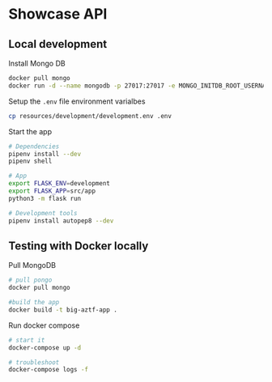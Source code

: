 # Showcase API

## Local development

Install Mongo DB

```bash
docker pull mongo
docker run -d --name mongodb -p 27017:27017 -e MONGO_INITDB_ROOT_USERNAME="<USERNAME>" -e MONGO_INITDB_ROOT_PASSWORD="<PASSWORD>" mongo
```

Setup the `.env` file environment varialbes

```bash
cp resources/development/development.env .env
```

Start the app

```bash
# Dependencies
pipenv install --dev
pipenv shell

# App
export FLASK_ENV=development
export FLASK_APP=src/app
python3 -m flask run

# Development tools
pipenv install autopep8 --dev
```


## Testing with Docker locally

Pull MongoDB

```bash
# pull pongo
docker pull mongo

#build the app
docker build -t big-aztf-app .
```

Run docker compose

```bash
# start it
docker-compose up -d

# troubleshoot
docker-compose logs -f
```